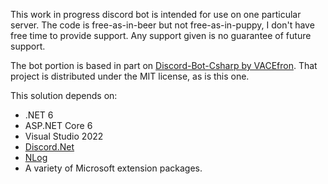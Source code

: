 This work in progress discord bot is intended for use on one particular server. The code is free-as-in-beer but not free-as-in-puppy, I don't have free time to provide support. Any support given is no guarantee of future support.

The bot portion is based in part on [Discord-Bot-Csharp by VACEfron](https://github.com/VACEfron/Discord-Bot-Csharp). That project is distributed under the MIT license, as is this one.

This solution depends on:

- .NET 6
- ASP.NET Core 6
- Visual Studio 2022
- [Discord.Net](https://www.nuget.org/packages/Discord.Net/)
- [NLog](https://nlog-project.org/)
- A variety of Microsoft extension packages.